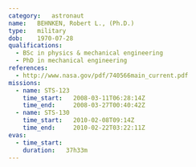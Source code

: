```yaml
---
category:	astronaut
name:	BEHNKEN, Robert L., (Ph.D.) 
type:	military
dob:	1970-07-28
qualifications:
  - BSc in physics & mechanical engineering
  - PhD in mechanical engineering
references:
  - http://www.nasa.gov/pdf/740566main_current.pdf
missions:
  - name: STS-123
    time_start:   2008-03-11T06:28:14Z
    time_end:     2008-03-27T00:40:42Z
  - name: STS-130
    time_start:   2010-02-08T09:14Z
    time_end:     2010-02-22T03:22:11Z
evas:
  - time_start: 
    duration:   37h33m
---
```

